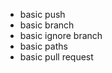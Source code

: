 - basic push
- basic branch
- basic ignore branch <developer>	
- basic paths
- basic pull request <up>
